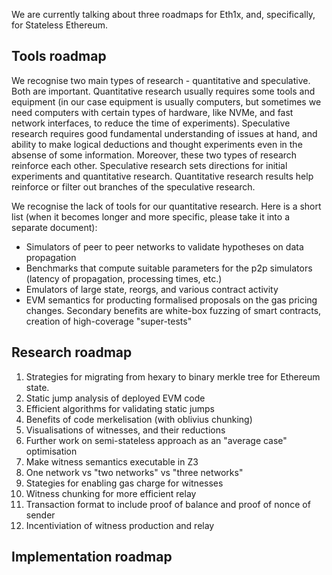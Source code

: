 We are currently talking about three roadmaps for Eth1x, and, specifically, for Stateless Ethereum.

## Tools roadmap
We recognise two main types of research - quantitative and speculative. Both are important. Quantitative research usually
requires some tools and equipment (in our case equipment is usually computers, but sometimes we need computers with certain
types of hardware, like NVMe, and fast network interfaces, to reduce the time of experiments). Speculative research requires
good fundamental understanding of issues at hand, and ability to make logical deductions and thought experiments even
in the absense of some information. Moreover, these two types of research reinforce each other. Speculative research
sets directions for initial experiments and quantitative research. Quantitative research results help reinforce or filter out
branches of the speculative research.

We recognise the lack of tools for our quantitative research. Here is a short list (when it becomes longer and more specific,
please take it into a separate document):

 * Simulators of peer to peer networks to validate hypotheses on data propagation
 * Benchmarks that compute suitable parameters for the p2p simulators (latency of propagation, processing times, etc.)
 * Emulators of large state, reorgs, and various contract activity
 * EVM semantics for producting formalised proposals on the gas pricing changes. Secondary benefits are white-box fuzzing of smart contracts, creation of high-coverage "super-tests"

## Research roadmap

1. Strategies for migrating from hexary to binary merkle tree for Ethereum state.
2. Static jump analysis of deployed EVM code
3. Efficient algorithms for validating static jumps
4. Benefits of code merkelisation (with oblivius chunking)
5. Visualisations of witnesses, and their reductions
6. Further work on semi-stateless approach as an "average case" optimisation
7. Make witness semantics executable in Z3
8. One network vs "two networks" vs "three networks"
9. Stategies for enabling gas charge for witnesses
10. Witness chunking for more efficient relay
11. Transaction format to include proof of balance and proof of nonce of sender
12. Incentiviation of witness production and relay

## Implementation roadmap
